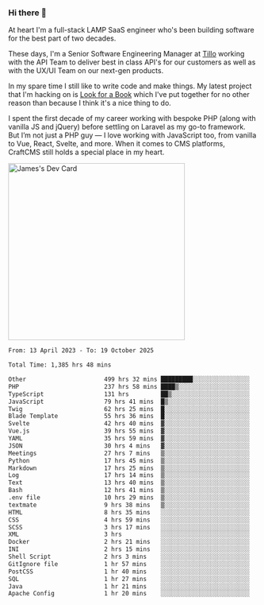 ### Hi there 👋

<!--
**JamesNock/JamesNock** is a ✨ _special_ ✨ repository because its `README.md` (this file) appears on your GitHub profile.

Here are some ideas to get you started:

- 🔭 I’m currently working on ...
- 🌱 I’m currently learning ...
- 👯 I’m looking to collaborate on ...
- 🤔 I’m looking for help with ...
- 💬 Ask me about ...
- 📫 How to reach me: ...
- 😄 Pronouns: ...
- ⚡ Fun fact: ...
-->
At heart I'm a full-stack LAMP SaaS engineer who's been building software for the best part of two decades.

These days, I'm a Senior Software Engineering Manager at [Tillo](https://www.tillo.io/) working with the API Team to deliver best in class API's for our customers as well as with the UX/UI Team on our next-gen products.

In my spare time I still like to write code and make things. My latest project that I'm hacking on is [Look for a Book](https://www.lookforabook.co.uk/) which I've put together for no other reason than because I think it's a nice thing to do.

I spent the first decade of my career working with bespoke PHP (along with vanilla JS and jQuery) before settling on Laravel as my go-to framework. But I’m not just a PHP guy — I love working with JavaScript too, from vanilla to Vue, React, Svelte, and more. When it comes to CMS platforms, CraftCMS still holds a special place in my heart.

<a href="https://app.daily.dev/h2onock"><img src="https://api.daily.dev/devcards/v2/XQraFlxE3JPWOlcSuOB2K.png?type=default&r=18u" width="356" alt="James's Dev Card"/></a>

<!--START_SECTION:waka-->

```txt
From: 13 April 2023 - To: 19 October 2025

Total Time: 1,385 hrs 48 mins

Other                      499 hrs 32 mins █████████░░░░░░░░░░░░░░░░   36.05 %
PHP                        237 hrs 58 mins ████▒░░░░░░░░░░░░░░░░░░░░   17.17 %
TypeScript                 131 hrs         ██▒░░░░░░░░░░░░░░░░░░░░░░   09.45 %
JavaScript                 79 hrs 41 mins  █▒░░░░░░░░░░░░░░░░░░░░░░░   05.75 %
Twig                       62 hrs 25 mins  █░░░░░░░░░░░░░░░░░░░░░░░░   04.50 %
Blade Template             55 hrs 36 mins  █░░░░░░░░░░░░░░░░░░░░░░░░   04.01 %
Svelte                     42 hrs 40 mins  ▓░░░░░░░░░░░░░░░░░░░░░░░░   03.08 %
Vue.js                     39 hrs 55 mins  ▓░░░░░░░░░░░░░░░░░░░░░░░░   02.88 %
YAML                       35 hrs 59 mins  ▓░░░░░░░░░░░░░░░░░░░░░░░░   02.60 %
JSON                       30 hrs 4 mins   ▓░░░░░░░░░░░░░░░░░░░░░░░░   02.17 %
Meetings                   27 hrs 7 mins   ▒░░░░░░░░░░░░░░░░░░░░░░░░   01.96 %
Python                     17 hrs 45 mins  ▒░░░░░░░░░░░░░░░░░░░░░░░░   01.28 %
Markdown                   17 hrs 25 mins  ▒░░░░░░░░░░░░░░░░░░░░░░░░   01.26 %
Log                        17 hrs 14 mins  ▒░░░░░░░░░░░░░░░░░░░░░░░░   01.24 %
Text                       13 hrs 40 mins  ▒░░░░░░░░░░░░░░░░░░░░░░░░   00.99 %
Bash                       12 hrs 41 mins  ▒░░░░░░░░░░░░░░░░░░░░░░░░   00.92 %
.env file                  10 hrs 29 mins  ▒░░░░░░░░░░░░░░░░░░░░░░░░   00.76 %
textmate                   9 hrs 38 mins   ▒░░░░░░░░░░░░░░░░░░░░░░░░   00.70 %
HTML                       8 hrs 35 mins   ░░░░░░░░░░░░░░░░░░░░░░░░░   00.62 %
CSS                        4 hrs 59 mins   ░░░░░░░░░░░░░░░░░░░░░░░░░   00.36 %
SCSS                       3 hrs 17 mins   ░░░░░░░░░░░░░░░░░░░░░░░░░   00.24 %
XML                        3 hrs           ░░░░░░░░░░░░░░░░░░░░░░░░░   00.22 %
Docker                     2 hrs 21 mins   ░░░░░░░░░░░░░░░░░░░░░░░░░   00.17 %
INI                        2 hrs 15 mins   ░░░░░░░░░░░░░░░░░░░░░░░░░   00.16 %
Shell Script               2 hrs 3 mins    ░░░░░░░░░░░░░░░░░░░░░░░░░   00.15 %
GitIgnore file             1 hr 57 mins    ░░░░░░░░░░░░░░░░░░░░░░░░░   00.14 %
PostCSS                    1 hr 40 mins    ░░░░░░░░░░░░░░░░░░░░░░░░░   00.12 %
SQL                        1 hr 27 mins    ░░░░░░░░░░░░░░░░░░░░░░░░░   00.11 %
Java                       1 hr 21 mins    ░░░░░░░░░░░░░░░░░░░░░░░░░   00.10 %
Apache Config              1 hr 20 mins    ░░░░░░░░░░░░░░░░░░░░░░░░░   00.10 %
```

<!--END_SECTION:waka-->
